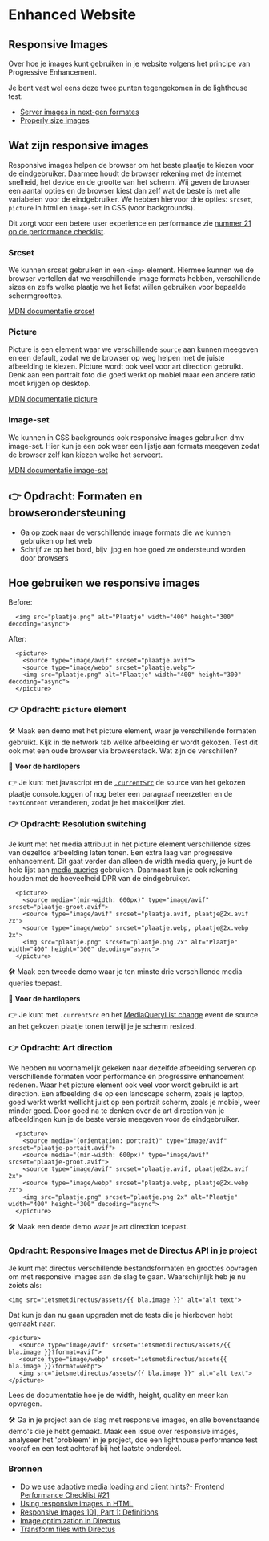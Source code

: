 # Enhanced Website

## Responsive Images
Over hoe je images kunt gebruiken in je website volgens het principe van Progressive Enhancement.

Je bent vast wel eens deze twee punten tegengekomen in de lighthouse test:
- [Server images in next-gen formates](https://developer.chrome.com/docs/lighthouse/performance/uses-webp-images)
- [Properly size images](https://developer.chrome.com/docs/lighthouse/performance/uses-responsive-images)

## Wat zijn responsive images

Responsive images helpen de browser om het beste plaatje te kiezen voor de eindgebruiker. Daarmee houdt de browser rekening met de internet snelheid, het device en de grootte van het scherm. Wij geven de browser een aantal opties en de browser kiest dan zelf wat de beste is met alle variabelen voor de eindgebruiker. We hebben hiervoor drie opties: `srcset`, `picture` in html en `image-set` in CSS (voor backgrounds).

Dit zorgt voor een betere user experience en performance zie [nummer 21 op de performance checklist](https://www.smashingmagazine.com/2021/01/front-end-performance-2021-free-pdf-checklist/#assets-optimizations).

### Srcset

We kunnen srcset gebruiken in een `<img>` element. Hiermee kunnen we de browser vertellen dat we verschillende image formats hebben, verschillende sizes en zelfs welke plaatje we het liefst willen gebruiken voor bepaalde schermgroottes.

[MDN documentatie srcset](https://developer.mozilla.org/en-US/docs/Web/API/HTMLImageElement/srcset)

### Picture

Picture is een element waar we verschillende `source` aan kunnen meegeven en een default, zodat we de browser op weg helpen met de juiste afbeelding te kiezen. Picture wordt ook veel voor art direction gebruikt. Denk aan een portrait foto die goed werkt op mobiel maar een andere ratio moet krijgen op desktop. 

[MDN documentatie picture](https://developer.mozilla.org/en-US/docs/Web/HTML/Reference/Elements/picture)

### Image-set

We kunnen in CSS backgrounds ook responsive images gebruiken dmv image-set. Hier kun je een ook weer een lijstje aan formats meegeven zodat de browser zelf kan kiezen welke het serveert. 

[MDN documentatie image-set](https://developer.mozilla.org/en-US/docs/Web/CSS/image/image-set)

## 👉 Opdracht: Formaten en browserondersteuning
- Ga op zoek naar de verschillende image formats ​die we kunnen gebruiken op het web​
- Schrijf ze op het bord, bijv .jpg​ en hoe goed ze ondersteund worden door browsers​

## Hoe gebruiken we responsive images

Before:
```
  <img src="plaatje.png" alt="Plaatje" width="400" height="300" decoding="async">
```

After:
```
  <picture>
    <source type="image/avif" srcset="plaatje.avif">
    <source type="image/webp" srcset="plaatje.webp">
    <img src="plaatje.png" alt="Plaatje" width="400" height="300" decoding="async">
  </picture>
```

### 👉 Opdracht: `picture` element

🛠️ Maak een demo met het picture element, waar je verschillende formaten gebruikt. Kijk in de network tab welke afbeelding er wordt gekozen. Test dit ook met een oude browser via browserstack. Wat zijn de verschillen?

💪 **Voor de hardlopers**

👉 Je kunt met javascript en de [`.currentSrc`](https://developer.mozilla.org/en-US/docs/Web/API/HTMLImageElement/currentSrc) de source van het gekozen plaatje console.loggen of nog beter een paragraaf neerzetten en de `textContent` veranderen, zodat je het makkelijker ziet.

###  👉 Opdracht: Resolution switching

Je kunt met het media attribuut in het picture element verschillende sizes van dezelfde afbeelding laten tonen. Een extra laag van progressive enhancement. Dit gaat verder dan alleen de width media query, je kunt de hele lijst aan [media queries](https://developer.mozilla.org/en-US/docs/Web/CSS/CSS_media_queries/Using_media_queries) gebruiken. Daarnaast kun je ook rekening houden met de hoeveelheid DPR van de eindgebruiker. 

```
  <picture>
    <source media="(min-width: 600px)" type="image/avif" srcset="plaatje-groot.avif">
    <source type="image/avif" srcset="plaatje.avif, plaatje@2x.avif 2x">
    <source type="image/webp" srcset="plaatje.webp, plaatje@2x.webp 2x">
    <img src="plaatje.png" srcset="plaatje.png 2x" alt="Plaatje" width="400" height="300" decoding="async">
  </picture>
```

🛠️ Maak een tweede demo waar je ten minste drie verschillende media queries toepast.

💪 **Voor de hardlopers**

👉 Je kunt met `.currentSrc` en het [MediaQueryList change](https://developer.mozilla.org/en-US/docs/Web/API/MediaQueryList/change_event) event de source an het gekozen plaatje tonen terwijl je je scherm resized. 


### 👉 Opdracht: Art direction

We hebben nu voornamelijk gekeken naar dezelfde afbeelding serveren op verschillende formaten voor performance en progressive enhancement redenen. Waar het picture element ook veel voor wordt gebruikt is art direction. Een afbeelding die op een landscape scherm, zoals je laptop, goed werkt werkt wellicht juist op een portrait scherm, zoals je mobiel, weer minder goed. Door goed na te denken over de art direction van je afbeeldingen kun je de beste versie meegeven voor de eindgebruiker.

```
  <picture>
    <source media="(orientation: portrait)" type="image/avif" srcset="plaatje-portait.avif">
    <source media="(min-width: 600px)" type="image/avif" srcset="plaatje-groot.avif">
    <source type="image/avif" srcset="plaatje.avif, plaatje@2x.avif 2x">
    <source type="image/webp" srcset="plaatje.webp, plaatje@2x.webp 2x">
    <img src="plaatje.png" srcset="plaatje.png 2x" alt="Plaatje" width="400" height="300" decoding="async">
  </picture>
```

🛠️ Maak een derde demo waar je art direction toepast. 


### Opdracht: Responsive Images met de Directus API in je project

Je kunt met directus verschillende bestandsformaten en groottes opvragen om met responsive images aan de slag te gaan. Waarschijnlijk heb je nu zoiets als:

`<img src="ietsmetdirectus/assets/{{ bla.image }}" alt="alt text">`

Dat kun je dan nu gaan upgraden met de tests die je hierboven hebt gemaakt naar:

```
<picture>
   <source type="image/avif" srcset="ietsmetdirectus/assets/{{ bla.image }}?format=avif">
   <source type="image/webp" srcset="ietsmetdirectus/assets{{ bla.image }}?format=webp">
   <img src="ietsmetdirectus/assets/{{ bla.image }}" alt="alt text">
</picture>
```

Lees de documentatie hoe je de width, height, quality en meer kan opvragen.

🛠️ Ga in je project aan de slag met responsive images, en alle bovenstaande demo's die je hebt gemaakt. Maak een issue over responsive images, analyseer het 'probleem' in je project, doe een lighthouse performance test vooraf en een test achteraf bij het laatste onderdeel. 

### Bronnen

- [Do we use adaptive media loading and client hints?- Frontend Performance Checklist #21](https://www.smashingmagazine.com/2021/01/front-end-performance-2021-free-pdf-checklist/#21)
- [Using responsive images in HTML](https://developer.mozilla.org/en-US/docs/Web/HTML/Guides/Responsive_images)
- [Responsive Images 101, Part 1: Definitions](https://cloudfour.com/thinks/responsive-images-101-definitions/)
- [Image optimization in Directus](https://learndirectus.com/image-optimization-in-directus/)
- [Transform files with Directus](https://directus.io/docs/guides/files/transform)
